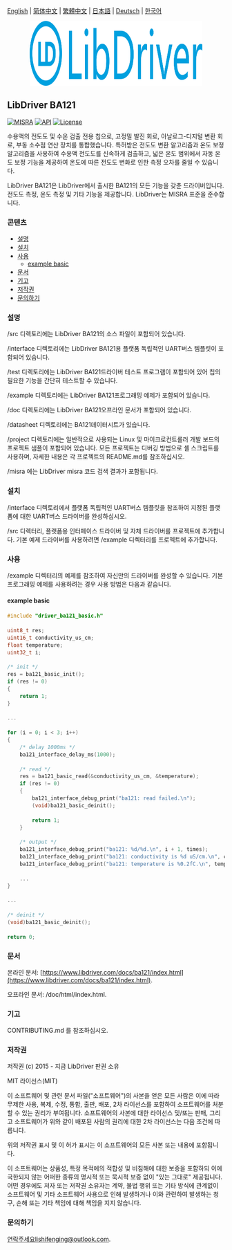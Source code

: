 [English](/README.md) | [ 简体中文](/README_zh-Hans.md) | [繁體中文](/README_zh-Hant.md) | [日本語](/README_ja.md) | [Deutsch](/README_de.md) | [한국어](/README_ko.md)

<div align=center>
<img src="/doc/image/logo.svg" width="400" height="150"/>
</div>

## LibDriver BA121

[![MISRA](https://img.shields.io/badge/misra-compliant-brightgreen.svg)](/misra/README.md) [![API](https://img.shields.io/badge/api-reference-blue.svg)](https://www.libdriver.com/docs/ba121/index.html) [![License](https://img.shields.io/badge/license-MIT-brightgreen.svg)](/LICENSE)

수용액의 전도도 및 수온 검출 전용 칩으로, 고정밀 발진 회로, 아날로그-디지털 변환 회로, 부동 소수점 연산 장치를 통합했습니다. 특허받은 전도도 변환 알고리즘과 온도 보정 알고리즘을 사용하여 수용액 전도도를 신속하게 검출하고, 넓은 온도 범위에서 자동 온도 보정 기능을 제공하여 온도에 따른 전도도 변화로 인한 측정 오차를 줄일 수 있습니다.

LibDriver BA121은 LibDriver에서 출시한 BA121의 모든 기능을 갖춘 드라이버입니다. 전도도 측정, 온도 측정 및 기타 기능을 제공합니다. LibDriver는 MISRA 표준을 준수합니다.

### 콘텐츠

  - [설명](#설명)
  - [설치](#설치)
  - [사용](#사용)
    - [example basic](#example-basic)
  - [문서](#문서)
  - [기고](#기고)
  - [저작권](#저작권)
  - [문의하기](#문의하기)

### 설명

/src 디렉토리에는 LibDriver BA121의 소스 파일이 포함되어 있습니다.

/interface 디렉토리에는 LibDriver BA121용 플랫폼 독립적인 UART버스 템플릿이 포함되어 있습니다.

/test 디렉토리에는 LibDriver BA121드라이버 테스트 프로그램이 포함되어 있어 칩의 필요한 기능을 간단히 테스트할 수 있습니다.

/example 디렉토리에는 LibDriver BA121프로그래밍 예제가 포함되어 있습니다.

/doc 디렉토리에는 LibDriver BA121오프라인 문서가 포함되어 있습니다.

/datasheet 디렉토리에는 BA121데이터시트가 있습니다.

/project 디렉토리에는 일반적으로 사용되는 Linux 및 마이크로컨트롤러 개발 보드의 프로젝트 샘플이 포함되어 있습니다. 모든 프로젝트는 디버깅 방법으로 셸 스크립트를 사용하며, 자세한 내용은 각 프로젝트의 README.md를 참조하십시오.

/misra 에는 LibDriver misra 코드 검색 결과가 포함됩니다.

### 설치

/interface 디렉토리에서 플랫폼 독립적인 UART버스 템플릿을 참조하여 지정된 플랫폼에 대한 UART버스 드라이버를 완성하십시오.

/src 디렉터리, 플랫폼용 인터페이스 드라이버 및 자체 드라이버를 프로젝트에 추가합니다. 기본 예제 드라이버를 사용하려면 /example 디렉터리를 프로젝트에 추가합니다.

### 사용

/example 디렉터리의 예제를 참조하여 자신만의 드라이버를 완성할 수 있습니다. 기본 프로그래밍 예제를 사용하려는 경우 사용 방법은 다음과 같습니다.

#### example basic

```C
#include "driver_ba121_basic.h"

uint8_t res;
uint16_t conductivity_us_cm;
float temperature;
uint32_t i;

/* init */
res = ba121_basic_init();
if (res != 0)
{
    return 1;
}

...
    
for (i = 0; i < 3; i++)
{
    /* delay 1000ms */
    ba121_interface_delay_ms(1000);

    /* read */
    res = ba121_basic_read(&conductivity_us_cm, &temperature);
    if (res != 0)
    {
        ba121_interface_debug_print("ba121: read failed.\n");
        (void)ba121_basic_deinit();

        return 1;
    }

    /* output */
    ba121_interface_debug_print("ba121: %d/%d.\n", i + 1, times);
    ba121_interface_debug_print("ba121: conductivity is %d uS/cm.\n", conductivity_us_cm);
    ba121_interface_debug_print("ba121: temperature is %0.2fC.\n", temperature);
    
    ...
}

...
    
/* deinit */
(void)ba121_basic_deinit();

return 0;
```

### 문서

온라인 문서: [https://www.libdriver.com/docs/ba121/index.html](https://www.libdriver.com/docs/ba121/index.html).

오프라인 문서: /doc/html/index.html.

### 기고

CONTRIBUTING.md 를 참조하십시오.

### 저작권

저작권 (c) 2015 - 지금 LibDriver 판권 소유

MIT 라이선스(MIT)

이 소프트웨어 및 관련 문서 파일("소프트웨어")의 사본을 얻은 모든 사람은 이에 따라 무제한 사용, 복제, 수정, 통합, 출판, 배포, 2차 라이선스를 포함하여 소프트웨어를 처분할 수 있는 권리가 부여됩니다. 소프트웨어의 사본에 대한 라이선스 및/또는 판매, 그리고 소프트웨어가 위와 같이 배포된 사람의 권리에 대한 2차 라이선스는 다음 조건에 따릅니다.

위의 저작권 표시 및 이 허가 표시는 이 소프트웨어의 모든 사본 또는 내용에 포함됩니다.

이 소프트웨어는 상품성, 특정 목적에의 적합성 및 비침해에 대한 보증을 포함하되 이에 국한되지 않는 어떠한 종류의 명시적 또는 묵시적 보증 없이 "있는 그대로" 제공됩니다. 어떤 경우에도 저자 또는 저작권 소유자는 계약, 불법 행위 또는 기타 방식에 관계없이 소프트웨어 및 기타 소프트웨어 사용으로 인해 발생하거나 이와 관련하여 발생하는 청구, 손해 또는 기타 책임에 대해 책임을 지지 않습니다.

### 문의하기

연락주세요lishifenging@outlook.com.